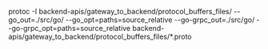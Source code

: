 protoc -I backend-apis/gateway_to_backend/protocol_buffers_files/ --go_out=./src/go/ --go_opt=paths=source_relative --go-grpc_out=./src/go/ --go-grpc_opt=paths=source_relative backend-apis/gateway_to_backend/protocol_buffers_files/*.proto
